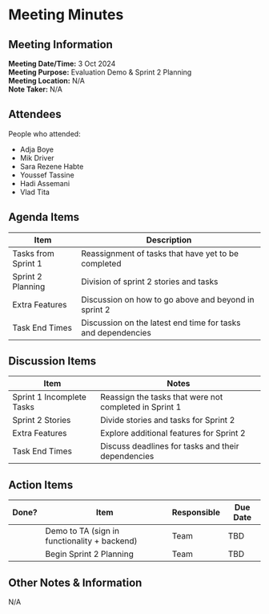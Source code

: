 # Meeting Minutes
## Meeting Information
**Meeting Date/Time:** 3 Oct 2024  
**Meeting Purpose:** Evaluation Demo & Sprint 2 Planning  
**Meeting Location:** N/A  
**Note Taker:** N/A  

## Attendees
People who attended:
- Adja Boye
- Mik Driver
- Sara Rezene Habte
- Youssef Tassine
- Hadi Assemani
- Vlad Tita

## Agenda Items

Item | Description
---- | ----
Tasks from Sprint 1 | Reassignment of tasks that have yet to be completed
Sprint 2 Planning | Division of sprint 2 stories and tasks
Extra Features | Discussion on how to go above and beyond in sprint 2
Task End Times | Discussion on the latest end time for tasks and dependencies

## Discussion Items
Item | Notes |
---- | ---- |
Sprint 1 Incomplete Tasks | Reassign the tasks that were not completed in Sprint 1 |
Sprint 2 Stories | Divide stories and tasks for Sprint 2 |
Extra Features | Explore additional features for Sprint 2 |
Task End Times | Discuss deadlines for tasks and their dependencies |

## Action Items
| Done? | Item | Responsible | Due Date |
| ---- | ---- | ---- | ---- |
| | Demo to TA (sign in functionality + backend) | Team | TBD |
| | Begin Sprint 2 Planning | Team | TBD |

## Other Notes & Information
N/A